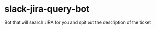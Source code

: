 # slack-jira-query-bot
Bot that will search JIRA for you and spit out the description of the ticket

